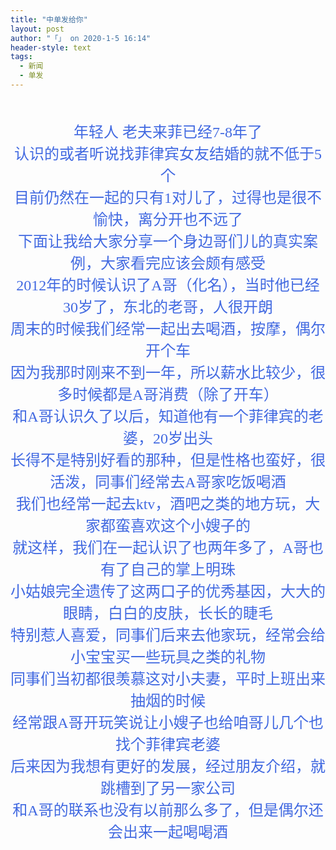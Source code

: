 ```yaml
---
title: "中单发给你"
layout: post
author: "「」 on 2020-1-5 16:14"
header-style: text
tags:
  - 新闻
  - 单发
---
```


<head></head>
<body>
 <br> 
 <br> 
 <div align="center"> 
  <font face="微软雅黑"><font style="font-size:16px"><font size="5"><font color="#4169e1">年轻人 老夫来菲已经7-8年了</font></font></font></font> 
 </div> 
 <div align="center"> 
  <font face="微软雅黑"><font style="font-size:16px"><font size="5"><font color="#4169e1">认识的或者听说找菲律宾女友结婚的就不低于5个</font></font></font></font> 
 </div> 
 <div align="center"> 
  <font face="微软雅黑"><font style="font-size:16px"><font size="5"><font color="#4169e1">目前仍然在一起的只有1对儿了，过得也是很不愉快，离分开也不远了</font></font></font></font> 
 </div> 
 <div align="center"> 
  <font face="微软雅黑"><font size="5"><font color="#4169e1">下面让我给大家分享一个身边哥们儿的真实案例，大家看完应该会颇有感受</font></font></font> 
 </div> 
 <div align="center"> 
  <font face="微软雅黑"> 
   <div align="center"> 
    <font style="font-size:16px"><font size="5"><font color="#4169e1">2012年的时候认识了A哥（化名），当时他已经30岁了，东北的老哥，人很开朗</font></font></font> 
   </div> 
   <div align="center"> 
    <font style="font-size:16px"><font size="5"><font color="#4169e1">周末的时候我们经常一起出去喝酒，按摩，偶尔开个车</font></font></font> 
   </div> 
   <div align="center"> 
    <font style="font-size:16px"><font size="5"><font color="#4169e1">因为我那时</font></font><font size="5"><font color="#4169e1">刚来不到一年，所以薪水比较少，很多时候都是A哥消费（除了开车）</font></font></font> 
   </div> 
   <div align="center"> 
    <font style="font-size:16px"><font size="5"><font color="#4169e1">和A哥认识久了以后，知道他有一个菲律宾的老婆，20岁出头</font></font></font> 
   </div> 
   <div align="center"> 
    <font style="font-size:16px"><font size="5"><font color="#4169e1">长得不是特别好看的那种，但是性格也蛮好，很活泼，同事们经常去A哥家吃饭喝酒</font></font></font> 
   </div> 
   <div align="center"> 
    <font style="font-size:16px"><font size="5"><font color="#4169e1">我们也经常一起去ktv，酒吧之类的地方玩，大家都蛮喜欢这个小嫂子的</font></font></font> 
   </div> 
   <div align="center"> 
    <font style="font-size:16px"><font size="5"><font color="#4169e1">就这样，我们在一起认识了也两年多了，A哥也有了自己的掌上明珠</font></font></font> 
   </div> 
   <div align="center"> 
    <font style="font-size:16px"><font size="5"><font color="#4169e1">小姑娘完全遗传了这两口子的优秀基因，大大的眼睛，白白的皮肤，长长的睫毛</font></font></font> 
   </div> 
   <div align="center"> 
    <font style="font-size:16px"><font size="5"><font color="#4169e1">特别惹人喜爱，同事们后来去他家玩，经常会给小宝宝买一些玩具之类的礼物</font></font></font> 
   </div> 
   <div align="center"> 
    <font style="font-size:16px"><font size="5"><font color="#4169e1">同事们当初都很羡慕这对小夫妻，平时上班出来抽烟的时候</font></font></font> 
   </div> 
   <div align="center"> 
    <font style="font-size:16px"><font size="5"><font color="#4169e1">经常跟A哥开玩笑说让小嫂子也给咱哥儿几个也找个菲律宾老婆</font></font></font> 
   </div> 
   <div align="center"> 
    <font style="font-size:16px"><font size="5"><font color="#4169e1">后来因为我想有更好的发展，经过朋友介绍，就跳槽到了另一家公司</font></font></font> 
   </div> 
   <div align="center"> 
    <font style="font-size:16px"><font size="5"><font color="#4169e1">和A哥的联系也没有以前那么多了，但是偶尔还会出来一起喝喝酒</font></font></font> 
   </div><font size="5"><font color="#4169e1"><br> </font></font><br> </font> 
 </div>
 <br>
</body>


